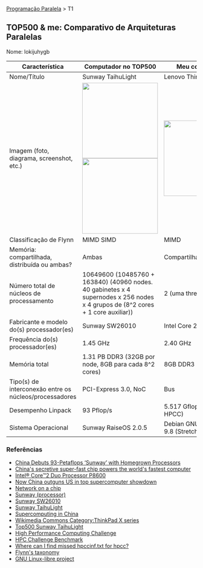 [Programação Paralela](https://github.com/AndreaInfUFSM/elc139-2018a) > T1

TOP500 & me: Comparativo de Arquiteturas Paralelas
--------------------------------------------------

Nome: lokijuhygb

| Característica                                            | Computador no TOP500  | Meu computador  |
| --------------------------------------------------------- | --------------------- | --------------- |
| Nome/Título                                               | Sunway TaihuLight     | Lenovo ThinkPad X200 |
| Imagem (foto, diagrama, screenshot, etc.)                 | <img src="https://6lli539m39y3hpkelqsm3c2fg-wpengine.netdna-ssl.com/wp-content/uploads/2016/06/Sunway-TaihuLight-System-2016-768x343.png" width="200"> <img src="https://6lli539m39y3hpkelqsm3c2fg-wpengine.netdna-ssl.com/wp-content/uploads/2016/06/Sunway-TaihuLight-basic-layout-of-a-node.png" width="200"> | <img src="https://commons.wikimedia.org/wiki/File:Libreboot_on_Lenovo_Thinkpad_x200.jpg" width="200"> |
| Classificação de Flynn                                    | MIMD SIMD             | MIMD |
| Memória: compartilhada, distribuída ou ambas?             | Ambas                 | Compartilhada |
| Número total de núcleos de processamento                  | 10649600 (10485760 + 163840) (40960 nodes. 40 gabinetes x 4 supernodes x 256 nodes x 4 grupos de (8^2 cores + 1 core auxiliar)) | 2 (uma thread por core) |
| Fabricante e modelo do(s) processador(es)                 | Sunway SW26010        | Intel Core 2 Duo P8600 |
| Frequência do(s) processador(es)                          | 1.45 GHz              | 2.40 GHz |
| Memória total                                             | 1.31 PB DDR3 (32GB por node, 8GB para cada 8^2 cores) | 8GB DDR3 1333 MHz |
| Tipo(s) de interconexão entre os núcleos/processadores    | PCI-Express 3.0, NoC  | Bus |
| Desempenho Linpack                                        | 93 Pflop/s            | 5.517 Gflop/s  (Pacote HPCC) |
| Sistema Operacional                                       | Sunway RaiseOS 2.0.5  | Debian GNU/Linux-libre 9.8 (Stretch) |

### Referências
- [China Debuts 93-Petaflops ‘Sunway’ with Homegrown Processors](https://www.hpcwire.com/2016/06/19/china-125-petaflops-sunway/)
- [China's secretive super-fast chip powers the world's fastest computer](https://www.cio.com/article/3086104/chinas-secretive-super-fast-chip-powers-the-worlds-fastest-computer.html)
- [Intel® Core™2 Duo Processor P8600](https://ark.intel.com/content/www/us/en/ark/products/35568/intel-core-2-duo-processor-p8600-3m-cache-2-40-ghz-1066-mhz-fsb.html)
- [Now China outguns US in top supercomputer showdown](https://www.zdnet.com/article/now-china-outguns-us-in-top-supercomputer-showdown/)
- [Network on a chip](https://en.wikipedia.org/wiki/Network_on_a_chip)
- [Sunway (processor)](https://en.wikipedia.org/wiki/Sunway_(processor))
- [Sunway SW26010](https://en.wikipedia.org/wiki/Sunway_SW26010)
- [Sunway TaihuLight](https://en.wikipedia.org/wiki/Sunway_TaihuLight)
- [Supercomputing in China](https://en.wikipedia.org/wiki/Supercomputing_in_China)
- [Wikimedia Commons Category:ThinkPad X series](https://commons.wikimedia.org/wiki/Category:ThinkPad_X_series)
- [Top500 Sunway TaihuLight](https://top500.org/system/178764)
- [High Performance Computing Challenge](http://icl.cs.utk.edu/hpcc/)
- [HPC Challenge Benchmark](https://en.wikipedia.org/wiki/HPC_Challenge_Benchmark)
- [Where can I find missed hpccinf.txt for hpcc?](https://askubuntu.com/questions/1052180/where-can-i-find-missed-hpccinf-txt-for-hpcc)
- [Flynn's taxonomy](https://en.wikipedia.org/wiki/Flynn%27s_taxonomy)
- [GNU Linux-libre project](https://www.fsfla.org/ikiwiki/selibre/linux-libre/)
